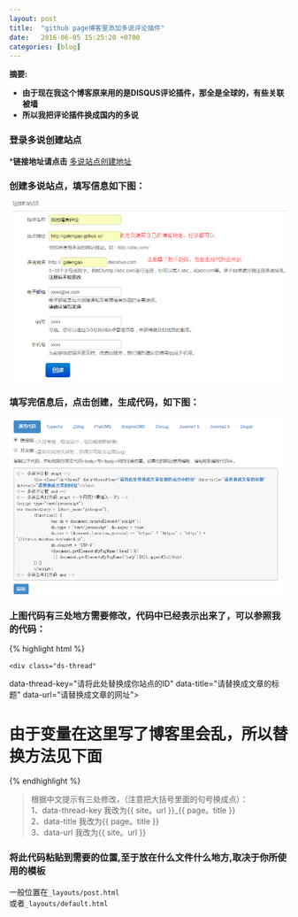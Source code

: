 ```yaml
---
layout: post
title:  "github page博客里添加多说评论插件"
date:   2016-06-05 15:25:20 +0700
categories: [blog]
---
```


**摘要:**  

* **由于现在我这个博客原来用的是DISQUS评论插件，那全是全球的，有些关联被墙**
* **所以我把评论插件换成国内的多说**



### 登录多说创建站点 

***链接地址请点击** [多说站点创建地址](http://duoshuo.com/create-site/)  

### 创建多说站点，填写信息如下图：    

![duoshuo](/static/img/myimg/duoshuo1.png)

### 填写完信息后，点击创建，生成代码，如下图：   

![duoshuo](/static/img/myimg/duoshuo2.png)  

### 上图代码有三处地方需要修改，代码中已经表示出来了，可以参照我的代码： 
  
{% highlight html %} 
<!-- 多说评论框 start -->
	<div class="ds-thread"
  data-thread-key="请将此处替换成你站点的ID" data-title="请替换成文章的标题" data-url="请替换成文章的网址"></div>
# 由于变量在这里写了博客里会乱，所以替换方法见下面
<!-- 多说评论框 end -->
<!-- 多说公共JS代码 start (一个网页只需插入一次) -->
<script type="text/javascript">
var duoshuoQuery = {short_name:"galengao"};
	(function() {
		var ds = document.createElement('script');
		ds.type = 'text/javascript';ds.async = true;
		ds.src = (document.location.protocol == 'https:' ? 'https:' : 'http:') + '//static.duoshuo.com/embed.js';
		ds.charset = 'UTF-8';
		(document.getElementsByTagName('head')[0]
		 || document.getElementsByTagName('body')[0]).appendChild(ds);
	})();
	</script>
<!-- 多说公共JS代码 end -->
{% endhighlight %}

> 根据中文提示有三处修改，（注意把大括号里面的句号换成点）：   
> 1、data-thread-key 我改为{{ site。url }}_{{ page。title }}  
> 2、data-title 我改为{{ page。title }}  
> 3、data-url 我改为{{ site。url }}  

### 将此代码粘贴到需要的位置,至于放在什么文件什么地方,取决于你所使用的模板  

一般位置在`_layouts/post.html`    
或者`_layouts/default.html`  
